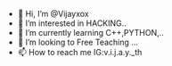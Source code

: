 - 👋 Hi, I’m @Vijayxox
- 👀 I’m interested in  HACKING..
- 🌱 I’m currently learning C++,PYTHON,..
- 💞️ I’m looking to Free Teaching ...
- 📫 How to reach me  IG:v.i.j.a.y._th
<!---
Vijayxox/Vijayxox is a ✨ special ✨ repository because its `README.md` (this file) appears on your GitHub profile.
You can click the Preview link to take a look at your changes.
--->
